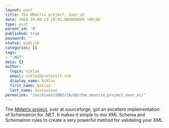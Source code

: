 ```yaml
---
layout: post
title: The NMatrix project, over at
date: 2002-10-08 13:19:01.000000000 +00:00
type: post
parent_id: '0'
published: true
password: ''
status: publish
categories: []
tags:
- ".NET"
meta: {}
author:
  login: niklas
  email: niklas@protocol7.com
  display_name: Niklas
  first_name: Niklas
  last_name: Gustavsson
permalink: "/archives/2002/10/08/the_nmatrix_project_over_at/"
---
```

The [NMatrix project](http://sourceforge.net/projects/dotnetopensrc/), over at sourceforge, got an excellent implementation of Schematron for .NET. It makes it simple to mix XML Schema and Schematron rules to create a very powerful method for validating your XML.

